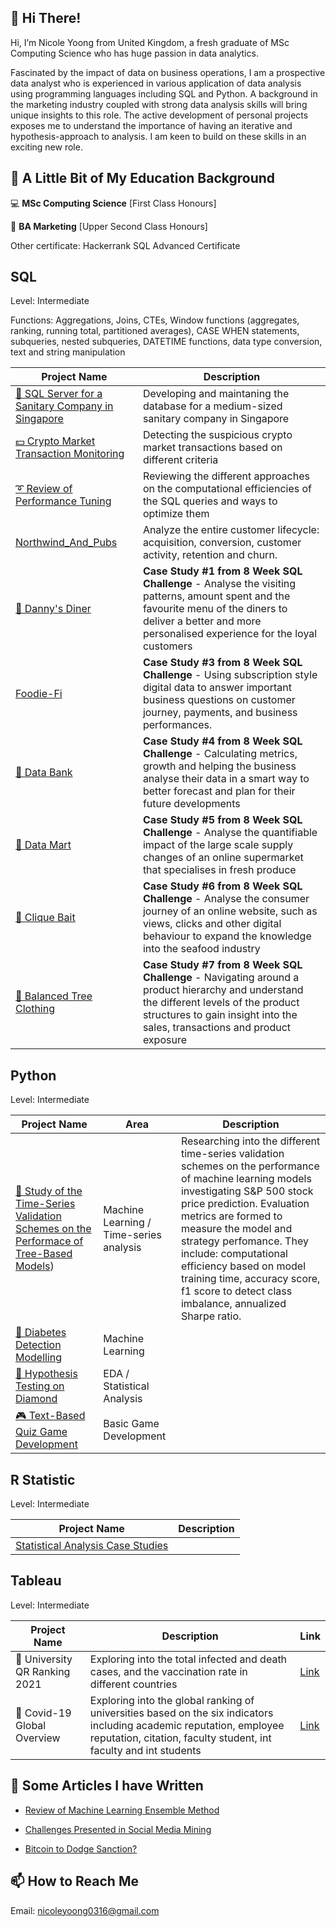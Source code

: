 ## 👋 Hi There! ##
Hi, I’m Nicole Yoong from United Kingdom, a fresh graduate of MSc Computing Science who has huge passion in data analytics. 

Fascinated by the impact of data on business operations, I am a prospective data analyst who is experienced in various application of data analysis using programming languages including SQL and Python.
A background in the marketing industry coupled with strong data analysis skills will bring unique insights to this role. 
The active development of personal projects exposes me to understand the importance of having an iterative and hypothesis-approach to analysis. 
I am keen to build on these skills in an exciting new role.

## 🌱 A Little Bit of My Education Background ##
💻 **MSc Computing Science** [First Class Honours] 

🔭 **BA Marketing** [Upper Second Class Honours] 

Other certificate: Hackerrank SQL Advanced Certificate

## SQL ##

Level: Intermediate

Functions: Aggregations, Joins, CTEs, Window functions (aggregates, ranking, running total, partitioned averages), CASE WHEN statements, subqueries, nested subqueries, DATETIME functions, data type conversion, text and string manipulation

| Project Name | Description |
|---|---|
|[🛀 SQL Server for a Sanitary Company in Singapore](https://github.com/nicole-yoong/Portfolio/tree/main/Azure/Demo_Server_for_Sanitary_Company) | Developing and maintaning the database for a medium-sized sanitary company in Singapore |
|[💵 Crypto Market Transaction Monitoring](https://github.com/nicole-yoong/Portfolio/tree/main/Crypto%20Market%20Transaction%20Monitoring)  | Detecting the suspicious crypto market transactions based on different criteria |
|[➰ Review of Performance Tuning](https://github.com/nicole-yoong/Portfolio/blob/main/SQL_Performance_Tuning/Review.md)  | Reviewing the different approaches on the computational efficiencies of the SQL queries and ways to optimize them |
|[Northwind_And_Pubs](https://github.com/nicole-yoong/Portfolio/blob/main/SQL_Reporting/Northwind_And_Pubs/Data_Analysis_Report.md) | Analyze the entire customer lifecycle: acquisition, conversion, customer activity, retention and churn. |
|[🍜 Danny's Diner](https://github.com/nicole-yoong/Portfolio/blob/main/SQL_Reporting/Danny%E2%80%99s_Diner.md) | **Case Study #1 from 8 Week SQL Challenge** - Analyse the visiting patterns, amount spent and the favourite menu of the diners to deliver a better and more personalised experience for the loyal customers |
|[Foodie-Fi](https://github.com/nicole-yoong/Portfolio/blob/main/SQL_Reporting/Foodie_Fi/Data_Analysis_Report.md) | **Case Study #3 from 8 Week SQL Challenge** - Using subscription style digital data to answer important business questions on customer journey, payments, and business performances. |
|[🏦 Data Bank](https://github.com/nicole-yoong/Portfolio/blob/main/SQL_Reporting/Data_Bank/Data_Analysis_Report.md) | **Case Study #4 from 8 Week SQL Challenge** - Calculating metrics, growth and helping the business analyse their data in a smart way to better forecast and plan for their future developments |
|[🌽 Data Mart](https://github.com/nicole-yoong/Portfolio/blob/main/SQL_Reporting/Data_Mart/Data_Analysis_Report.md) | **Case Study #5 from 8 Week SQL Challenge** - Analyse the quantifiable impact of the large scale supply changes of an online supermarket that specialises in fresh produce|
|[🎣 Clique Bait](https://github.com/nicole-yoong/Portfolio/blob/main/SQL_Reporting/Clique%20Bait/Data_Analysis_Report.md) | **Case Study #6 from 8 Week SQL Challenge** - Analyse the consumer journey of an online website, such as views, clicks and other digital behaviour to expand the knowledge into the seafood industry |
|[👚 Balanced Tree Clothing](https://github.com/nicole-yoong/Portfolio/blob/main/SQL_Reporting/Balanced_Tree_Clothing_Co./Data_Analysis_Report.md) | **Case Study #7 from 8 Week SQL Challenge** - Navigating around a product hierarchy and understand the different levels of the product structures to gain insight into the sales, transactions and product exposure|

## Python ##

Level: Intermediate

| Project Name | Area | Description |
|---|---|---|
|[🌴 Study of the Time-Series Validation Schemes on the Performace of Tree-Based Models](https://github.com/nicole-yoong/Portfolio/tree/main/Study_of_the_Time-Series_Validation_Schemes_on_the_Performace_of_Tree-Based_Models)) | Machine Learning / Time-series analysis | Researching into the different time-series validation schemes on the performance of machine learning models investigating S&P 500 stock price prediction. Evaluation metrics are formed to measure the model and strategy perfomance. They include: computational efficiency based on model training time, accuracy score, f1 score to detect class imbalance, annualized Sharpe ratio.  |  
|[🍬 Diabetes Detection Modelling](https://github.com/nicole-yoong/Portfolio/tree/main/Diabetes_Detection)  | Machine Learning |  |
|[💠 Hypothesis Testing on Diamond](https://github.com/nicole-yoong/Portfolio/tree/main/Hypothesis_Testing) | EDA / Statistical Analysis |   |
|[🎮 Text-Based Quiz Game Development](https://github.com/nicole-yoong/Portfolio/tree/main/Quiz_Based_Game) | Basic Game Development |   |


## R Statistic ##

Level: Intermediate

| Project Name | Description |
|---|---|
|[Statistical Analysis Case Studies](https://github.com/nicole-yoong/Portfolio/tree/main/Statistical_Analysis) |  |  

## Tableau ##

Level: Intermediate

| Project Name | Description | Link |
|---|---|---|
|🏫 University QR Ranking 2021 | Exploring into the total infected and death cases, and the vaccination rate in different countries | [Link](https://public.tableau.com/app/profile/nicole.yoong/viz/QSRanking2021/Dashboard1) | 
|💊 Covid-19 Global Overview | Exploring into the global ranking of universities based on the six indicators including academic reputation, employee reputation, citation, faculty student, int faculty and int students | [Link](https://public.tableau.com/app/profile/nicole.yoong/viz/Covid-19GlobalOverview/Dashboard1-GlobalView) | 

## 👀 Some Articles I have Written ##
- [Review of Machine Learning Ensemble Method](http://nicoleyoong.com/review-of-machine-learning-ensemble-method/)

- [Challenges Presented in Social Media Mining](http://nicoleyoong.com/challenges-presented-in-social-media-mining/)

- [Bitcoin to Dodge Sanction? ](http://nicoleyoong.com/bitcoin-to-dogde-sanction/)

## 📫 How to Reach Me ##

Email: nicoleyoong0316@gmail.com

<!---
nicole-yoong/nicole-yoong is a ✨ special ✨ repository because its `README.md` (this file) appears on your GitHub profile.
You can click the Preview link to take a look at your changes.
--->
